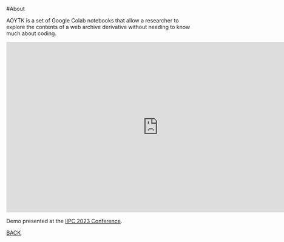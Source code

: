 #About

AOYTK is a set of Google Colab notebooks that allow a researcher to explore the contents of a web archive derivative without needing to know much about coding.


<iframe width="800" height="450" src="https://www.youtube.com/embed/oel4FKwZGRk" title="All Our Yesterdays: A toolkit to explore web archives in Colab Tim Ribaric &amp; Sam Langdon" frameborder="0" allow="accelerometer; autoplay; clipboard-write; encrypted-media; gyroscope; picture-in-picture; web-share" allowfullscreen></iframe>

Demo presented at the [IIPC 2023 Conference](https://netpreserve.org/ga2023/).

[BACK](.)